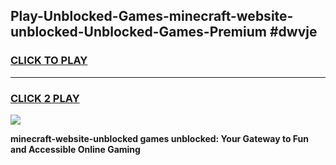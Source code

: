 
## Play-Unblocked-Games-minecraft-website-unblocked-Unblocked-Games-Premium #dwvje
<h3>
<a href="https://premium.freeplayer.one?title=minecraft-website-unblocked&ref=12M">CLICK TO PLAY</a></h3>
<hr>

<h3>
<a href="https://premium.freeplayer.one?title=minecraft-website-unblocked&ref=12M">CLICK 2 PLAY</a>
  
</h3>

<a href="https://premium.freeplayer.one?title=minecraft-website-unblocked&ref=12M"><img src="https://clearcache.store/games.png"></a>


**minecraft-website-unblocked games unblocked: Your Gateway to Fun and Accessible Online Gaming**
